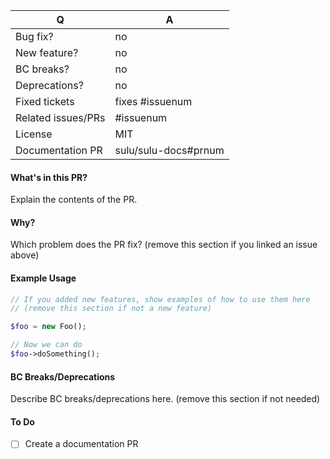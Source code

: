 | Q | A
| --- | ---
| Bug fix? | no
| New feature? | no
| BC breaks? | no
| Deprecations? | no
| Fixed tickets | fixes #issuenum
| Related issues/PRs | #issuenum
| License | MIT
| Documentation PR | sulu/sulu-docs#prnum

#### What's in this PR?

Explain the contents of the PR.

#### Why?

Which problem does the PR fix? (remove this section if you linked an issue above)

#### Example Usage

~~~php
// If you added new features, show examples of how to use them here
// (remove this section if not a new feature)

$foo = new Foo();

// Now we can do
$foo->doSomething();
~~~

#### BC Breaks/Deprecations

Describe BC breaks/deprecations here. (remove this section if not needed)

#### To Do

- [ ] Create a documentation PR
